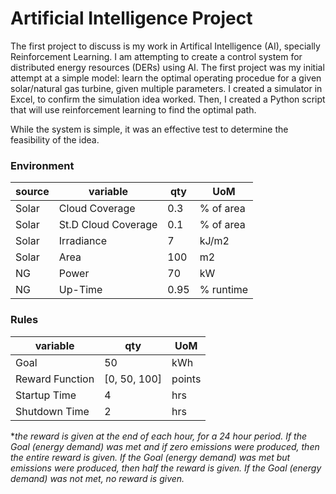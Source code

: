 # Artificial Intelligence Project

The first project to discuss is my work in Artifical Intelligence (AI), specially Reinforcement Learning. I am attempting to create a control system 
for distributed energy resources (DERs) using AI. The first project was my initial attempt at a simple model: learn the optimal operating procedue for
a given solar/natural gas turbine, given multiple parameters. I created a simulator in Excel, to confirm the simulation idea worked. Then, I created a
Python script that will use reinforcement learning to find the optimal path. 

While the system is simple, it was an effective test to determine the feasibility of the idea. 

### Environment

|source|variable            |qty  |UoM       |
|------|--------------------|-----|----------|
|Solar |Cloud Coverage      |0.3  |% of area |
|Solar |St.D Cloud Coverage |0.1  |% of area |
|Solar |Irradiance          |7    |kJ/m2     |
|Solar |Area                |100  |m2        |
|NG    |Power               |70   |kW        |
|NG    |Up-Time             |0.95 |% runtime |

### Rules

|variable        |qty         |UoM   |
|----------------|------------|------|
|Goal            |50          |kWh   |
|Reward Function |[0, 50, 100]|points|
|Startup Time    |4           |hrs   |	
|Shutdown Time   |2           |hrs   |

**the reward is given at the end of each hour, for a 24 hour period. If the Goal (energy demand) was met and if zero emissions were produced, then the entire reward is given. If the Goal (energy demand) was met but emissions were produced, then half the reward is given. If the Goal (energy demand) was not met, no reward is given.*
